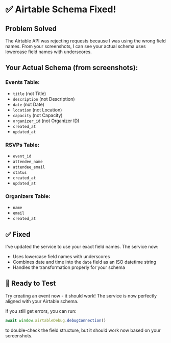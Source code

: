 # ✅ Airtable Schema Fixed!

## Problem Solved
The Airtable API was rejecting requests because I was using the wrong field names. From your screenshots, I can see your actual schema uses lowercase field names with underscores.

## Your Actual Schema (from screenshots):

### Events Table:
- `title` (not Title)
- `description` (not Description)
- `date` (not Date)
- `location` (not Location)
- `capacity` (not Capacity)
- `organizer_id` (not Organizer ID)
- `created_at`
- `updated_at`

### RSVPs Table:
- `event_id`
- `attendee_name`
- `attendee_email`
- `status`
- `created_at`
- `updated_at`

### Organizers Table:
- `name`
- `email`
- `created_at`

## ✅ Fixed
I've updated the service to use your exact field names. The service now:
- Uses lowercase field names with underscores
- Combines date and time into the `date` field as an ISO datetime string
- Handles the transformation properly for your schema

## 🚀 Ready to Test
Try creating an event now - it should work! The service is now perfectly aligned with your Airtable schema.

If you still get errors, you can run:
```javascript
await window.airtableDebug.debugConnection()
```
to double-check the field structure, but it should work now based on your screenshots.